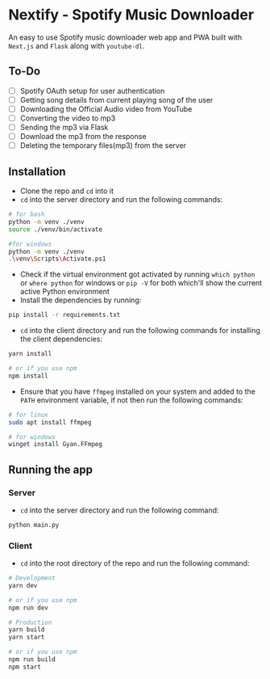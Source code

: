 # Nextify - Spotify Music Downloader 

An easy to use Spotify music downloader web app and PWA built with `Next.js` and `Flask` along with `youtube-dl`.

## To-Do

- [ ] Spotify OAuth setup for user authentication
- [ ] Getting song details from current playing song of the user
- [ ] Downloading the Official Audio video from YouTube
- [ ] Converting the video to mp3
- [ ] Sending the mp3 via Flask
- [ ] Download the mp3 from the response 
- [ ] Deleting the temporary files(mp3) from the server

## Installation

- Clone the repo and `cd` into it 
- `cd` into the server directory and run the following commands:
 
```bash
# for bash
python -m venv ./venv
source ./venv/bin/activate

#for windows
python -m venv ./venv
.\venv\Scripts\Activate.ps1
```
- Check if the virtual environment got activated by running `which python` or `where python` for windows or ``pip -V`` for both which'll show the current active Python environment
- Install the dependencies by running:

```bash
pip install -r requirements.txt
```
- `cd` into the client directory and run the following commands for installing the client dependencies:

```bash
yarn install

# or if you use npm
npm install
```
- Ensure that you have `ffmpeg` installed on your system and added to the `PATH` environment variable, if not then run the following commands:

```bash
# for linux
sudo apt install ffmpeg

# for windows
winget install Gyan.FFmpeg
```

## Running the app

### Server
- `cd` into the server directory and run the following command:

```bash
python main.py
```

### Client
- `cd` into the root directory of the repo and run the following command:

```bash
# Development
yarn dev 

# or if you use npm
npm run dev

# Production
yarn build
yarn start

# or if you use npm
npm run build
npm start
```

